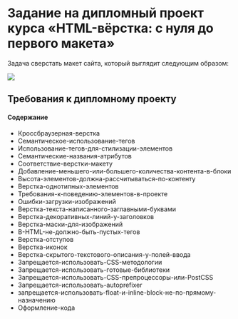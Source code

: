 # Задание на дипломный проект курса «HTML-вёрстка: с нуля до первого макета»

Задача сверстать макет сайта, который выглядит следующим образом:
 
 ![](https://raw.githubusercontent.com/netology-code/html-2-diploma/master/sources/NOEMI_Modern_ru.jpg)

## Требования к дипломному проекту

#### Содержание
- Кроссбраузерная-верстка
- Семантическое-использование-тегов
- Использование-тегов-для-стилизации-элементов
- Семантические-названия-атрибутов
- Соответствие-верстки-макету
- Добавление-меньшего-или-большего-количества-контента-в-блоки
- Высота-элементов-должна-рассчитываться-по-контенту
- Верстка-однотипных-элементов
- Требования-к-поведению-элементов-в-проекте
- Ошибки-загрузки-изображений
- Верстка-текста-написанного-заглавными-буквами
- Верстка-декоративных-линий-у-заголовков
- Верстка-маски-для-изображений
- В-HTML-не-должно-быть-пустых-тегов
- Верстка-отступов
- Верстка-иконок
- Верстка-скрытого-текстового-описания-у-полей-ввода
- Запрещается-использовать-CSS-методологии 
- Запрещается-использовать-готовые-библиотеки
- Запрещается-использовать-CSS-препроцессоры-или-PostCSS
- Запрещается-использовать-autoprefixer
- запрещается-использовать-float-и-inline-block-не-по-прямому-назначению
- Оформление-кода
